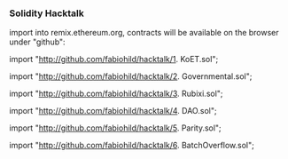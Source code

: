 ### Solidity Hacktalk

import into remix.ethereum.org, contracts will be available on the browser under "github":

import "http://github.com/fabiohild/hacktalk/1. KoET.sol";

import "http://github.com/fabiohild/hacktalk/2. Governmental.sol";

import "http://github.com/fabiohild/hacktalk/3. Rubixi.sol";

import "http://github.com/fabiohild/hacktalk/4. DAO.sol";

import "http://github.com/fabiohild/hacktalk/5. Parity.sol";

import "http://github.com/fabiohild/hacktalk/6. BatchOverflow.sol";
